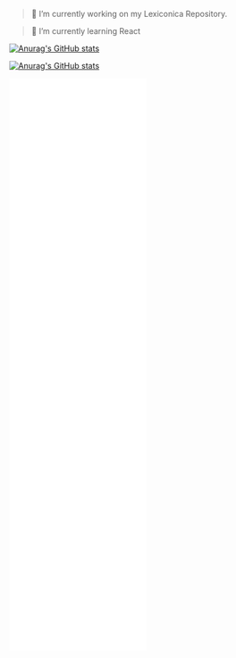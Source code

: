 > 🔭 I’m currently working on my Lexiconica Repository.

>🌱 I’m currently learning React


[![Anurag's GitHub stats](https://github-readme-stats.vercel.app/api?username=phazingazrael&show_icons=true&theme=omni)](https://github.com/phazingazrael/)

[![Anurag's GitHub stats](https://github-readme-stats.vercel.app/api/top-langs?username=phazingazrael&show_icons=true&theme=omni)](https://github.com/phazingazrael/)


![Metrics](/github-metrics.svg)

<!--
**phazingazrael/phazingazrael** is a ✨ _special_ ✨ repository because its `README.md` (this file) appears on your GitHub profile.

Here are some ideas to get you started:

- 🔭 I’m currently working on ...
- 🌱 I’m currently learning ...
- 👯 I’m looking to collaborate on ...
- 🤔 I’m looking for help with ...
- 💬 Ask me about ...
- 📫 How to reach me: ...
- 😄 Pronouns: ...
- ⚡ Fun fact: ...
-->
